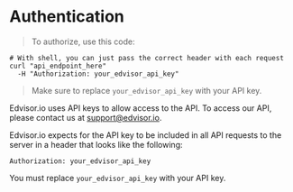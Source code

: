 # Authentication

> To authorize, use this code:

```shell
# With shell, you can just pass the correct header with each request
curl "api_endpoint_here"
  -H "Authorization: your_edvisor_api_key"
```

> Make sure to replace `your_edvisor_api_key` with your API key.

Edvisor.io uses API keys to allow access to the API. To access our API, please contact us at <a href='mailto:support@edvisor.io'>support@edvisor.io</a>.

Edvisor.io expects for the API key to be included in all API requests to the server in a header that looks like the following:

`Authorization: your_edvisor_api_key`

<aside class="notice">
You must replace <code>your_edvisor_api_key</code> with your API key.
</aside>